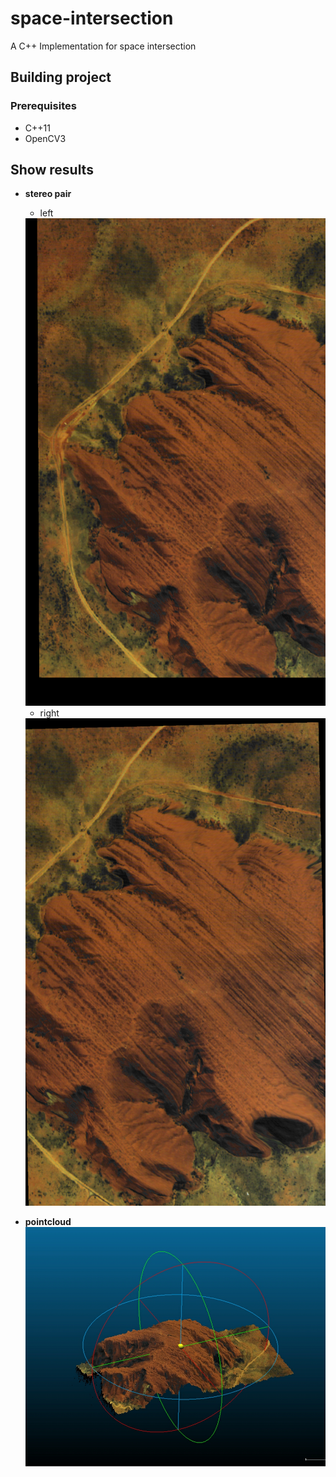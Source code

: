 # space-intersection
A C++ Implementation for space intersection

## Building project
### Prerequisites
* C++11
* OpenCV3

## Show results

* **stereo pair**
  * left
   <img src="https://github.com/FanKaii/space-intersection/blob/master/data/l.png" width="512" height="780" alt="left image load error"/>
   
  * right
   <img src="https://github.com/FanKaii/space-intersection/blob/master/data/r.png" width="512" height="780" alt="right image load error"/>
  
* **pointcloud**
  ![point cloud image load error](https://github.com/FanKaii/space-intersection/blob/master/data/pointcloud.png)
  
